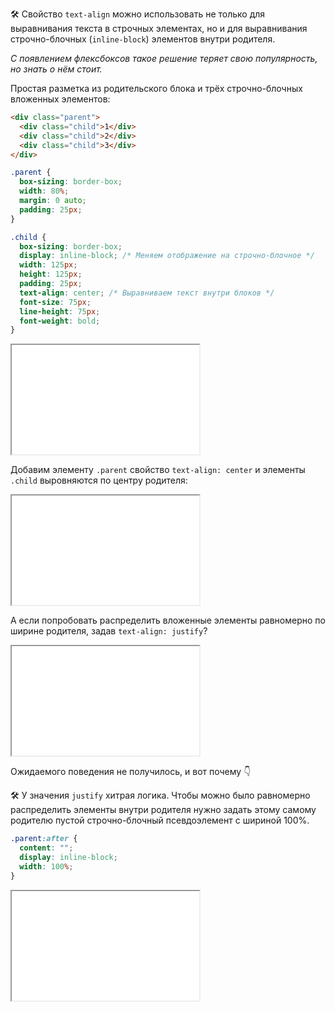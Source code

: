 🛠 Свойство `text-align` можно использовать не только для выравнивания текста в строчных элементах, но и для выравнивания строчно-блочных (`inline-block`) элементов внутри родителя.

_С появлением флексбоксов такое решение теряет свою популярность, но знать о нём стоит._

Простая разметка из родительского блока и трёх строчно-блочных вложенных элементов:

```html
<div class="parent">
  <div class="child">1</div>
  <div class="child">2</div>
  <div class="child">3</div>
</div>
```

```css
.parent {
  box-sizing: border-box;
  width: 80%;
  margin: 0 auto;
  padding: 25px;
}

.child {
  box-sizing: border-box;
  display: inline-block; /* Меняем отображение на строчно-блочное */
  width: 125px;
  height: 125px;
  padding: 25px;
  text-align: center; /* Выравниваем текст внутри блоков */
  font-size: 75px;
  line-height: 75px;
  font-weight: bold;
}
```

<iframe title="Выравнивание инлайн-блочных элементов в контейнере" src="../demos/block-align/" height="175"></iframe>

Добавим элементу `.parent` свойство `text-align: center` и элементы `.child` выровняются по центру родителя:

<iframe title="Выравнивание по центру инлайн-блочных элементов в контейнере" src="../demos/block-align-2/" height="175"></iframe>

А если попробовать распределить вложенные элементы равномерно по ширине родителя, задав `text-align: justify`?

<iframe title="Выравнивание по ширине инлайн-блочных элементов в контейнере" src="../demos/block-align-3/" height="175"></iframe>

Ожидаемого поведения не получилось, и вот почему 👇

🛠 У значения `justify` хитрая логика. Чтобы можно было равномерно распределить элементы внутри родителя нужно задать этому самому родителю пустой строчно-блочный псевдоэлемент с шириной 100%.

```css
.parent:after {
  content: "";
  display: inline-block;
  width: 100%;
}
```

<iframe title="Выравнивание по ширине инлайн-блочных элементов в контейнере" src="../demos/block-align-4/" height="175"></iframe>
